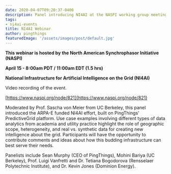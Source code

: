 ```yaml
---
date: 2020-04-07T09:20:37-0400
description: Panel introducing NI4AI at the NASPI working group meeting (Spring, 2020)
tags:
- ni4ai-events
title: NI4AI Webinar
author: pingthings
featuredImage: '/assets/images/post/default.jpg'
---
```


**This webinar is hosted by the North American Synchrophasor Initiative (NASPI)**

**April 15 - 8:00am PDT / 11:00am EDT (1.5 hrs)**

**National Infrastructure for Artificial Intelligence on the Grid (NI4AI)**

Video recording of the event.

[https://www.naspi.org/node/821](https://www.naspi.org/node/821)

Moderated by Prof. Sascha von Meier from UC Berkeley, this panel introduced the ARPA-E funded NI4AI effort, built on PingThings’ PredictiveGrid platform. Use case examples involving different types of data analytics from academia and utility practice highlight the role of geographic scope, heterogeneity, and real vs. synthetic data for creating new intelligence about the grid. Participants will have the opportunity to contribute comments and ideas about how this budding infrastructure can best serve their needs.

Panelists include Sean Murphy (CEO of PingThings), Mohini Bariya (UC Berkeley), Prof. Luigi Vanfretti and Dr. Tetiana Bogodorova (Rensselaer Polytechnic Institute), and Dr. Kevin Jones (Dominion Energy).
